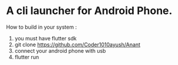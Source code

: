 # A cli launcher for Android Phone. 

How to build in your system : 
  01.  you must have flutter sdk 
  02. git clone https://github.com/Coder1010ayush/Anant
  03. connect your android phone with usb
  03. flutter run 
